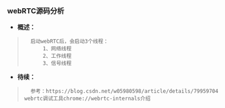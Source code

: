 ### webRTC源码分析
- **概述：**
>       启动webRTC后，会启动3个线程：
>           1、网络线程
>           2、工作线程
>           3、信号线程
>
>
>
>
>
>
>
>
>
>
>
>
>
>
>
>

- **待续：**
>       参考：https://blog.csdn.net/w05980598/article/details/79959704     webrtc调试工具chrome://webrtc-internals介绍
>
>
>
>
>
>
>
>
>
>
>
>
